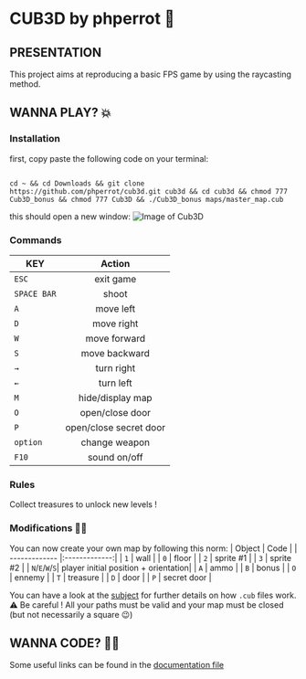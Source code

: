 # CUB3D by phperrot 🕺
## PRESENTATION

This project aims at reproducing a basic FPS game by using the raycasting method.

## WANNA PLAY? 💥
### Installation

first, copy paste the following code on your terminal:

```shell

cd ~ && cd Downloads && git clone https://github.com/phperrot/cub3d.git cub3d && cd cub3d && chmod 777 Cub3D_bonus && chmod 777 Cub3D && ./Cub3D_bonus maps/master_map.cub

```
this should open a new window:
![Image of Cub3D](https://github.com/phperrot/cub3d/blob/master/items/screen.png)

### Commands

| KEY           | Action        |
| ------------- |:-------------:|
| `ESC`         | exit game     |
| `SPACE BAR`   | shoot         |
| `A`           | move left     |
| `D`           | move right    |
| `W`           | move forward  |
| `S`           | move backward |
| `→`           | turn right    |
| `←`           | turn left     |
| `M`           | hide/display map|
| `O`           | open/close door|
| `P`           | open/close secret door|
| `option`      | change weapon |
| `F10`         | sound on/off |


### Rules

Collect treasures to unlock new levels !

### Modifications 👨‍🎨
You can now create your own map by following this norm:
| Object         | Code          |
| -------------  |:-------------:|
| `1`            | wall          |
| `0`            | floor         |
| `2`            | sprite #1     |
| `3`            | sprite #2     |
| `N`/`E`/`W`/`S`| player initial position + orientation|
| `A`            | ammo          |
| `B`            | bonus         |
| `O`            | ennemy        |
| `T`            | treasure      |
| `D`            | door          |
| `P`            | secret door   |

You can have a look at the [subject](https://github.com/phperrot/cub3d/blob/master/fr.subject.pdf) for further details on how `.cub` files work.
⚠️ Be careful ! All your paths must be valid and your map must be closed (but not necessarily a square 😉)

## WANNA CODE?  👨‍💻

Some useful links can be found in the [documentation file](https://github.com/phperrot/cub3d/blob/master/DOCUMENTATION.md)

